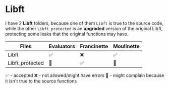 # Libft

I have 2 **Libft** folders, because one of them `Libft` is true to the source code, 
while the other `Libft_protected` is an **upgraded** version of the original Libft,
protecting some leaks that the original functions may have.

|      Files     | Evaluators | Francinette | Moulinette |
|----------------|------------|-------------|------------|
| Libft          |     ✅     |      ❌     |     ✅     |
| Libft_protected|     🚧     |      ✅     |     🚧     |

✅ - accepted
❌ - not allowed/might have errors
🚧 - might complain because it isn't true to the source functions
